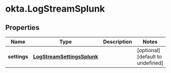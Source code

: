 # okta.LogStreamSplunk

## Properties

Name | Type | Description | Notes
------------ | ------------- | ------------- | -------------
**settings** | [**LogStreamSettingsSplunk**](LogStreamSettingsSplunk.md) |  | [optional] [default to undefined]

